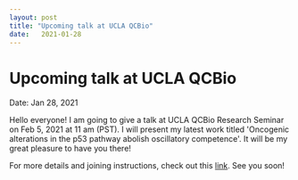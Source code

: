 ```yaml
---
layout: post
title: "Upcoming talk at UCLA QCBio"
date:   2021-01-28 
---
```


# Upcoming talk at UCLA QCBio
Date: Jan 28, 2021

Hello everyone! I am going to give a talk at UCLA QCBio Research Seminar on Feb 5, 2021 at 11 am (PST). I will present my latest work titled 'Oncogenic alterations in the p53 pathway abolish oscillatory competence'. It will be my great pleasure to have you there! 

For more details and joining instructions, check out this [link](https://qcb.ucla.edu/event/qcbio-research-seminar-lingyun-ivy-xiong-garfinkel/). See you soon!